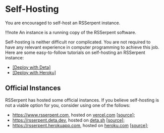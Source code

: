 # Self-Hosting

You are encouraged to self-host an RSSerpent instance.

!!!note
    An instance is a running copy of the RSSerpent software.

Self-hosting is neither difficult nor complicated. You are not required to have any relevant experience in computer programming to achieve this job. Here are some easy-to-follow tutorials on self-hosting an RSSerpent instance:

- [[Deploy with Deta]](deta.md)
- [[Deploy with Heroku]](heroku.md)

## Official Instances

RSSerpent has hosted some official instances. If you believe self-hosting is not a viable option for you, consider using one of the follows:

- <https://www.rsserpent.com>, hosted on [vercel.com](https://vercel.com/) [[source](https://github.com/RSSerpent/rsserpent-deploy-vercel)];
- <https://rsserpent.deta.dev>, hosted on [deta.sh](https://www.deta.sh/) [[source](https://github.com/RSSerpent/rsserpent-deploy-deta)];
- <https://rsserpent.herokuapp.com>, hosted on [heroku.com](https://www.heroku.com/) [[source](https://github.com/RSSerpent/rsserpent-deploy-heroku)];
